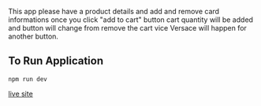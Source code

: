This app please have a product details and add and remove card informations once you click "add to cart" button cart quantity will be added and button will change from remove the cart vice Versace will happen for another button.

## To Run Application
`
npm run dev
`

[live site](https://sparkling-bubblegum-88667b.netlify.app/)